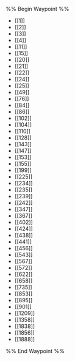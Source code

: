 %% Begin Waypoint %%
- [[1]]
- [[2]]
- [[3]]
- [[4]]
- [[11]]
- [[15]]
- [[20]]
- [[21]]
- [[22]]
- [[24]]
- [[25]]
- [[49]]
- [[76]]
- [[84]]
- [[86]]
- [[102]]
- [[104]]
- [[110]]
- [[128]]
- [[143]]
- [[147]]
- [[153]]
- [[155]]
- [[199]]
- [[225]]
- [[234]]
- [[235]]
- [[239]]
- [[242]]
- [[347]]
- [[367]]
- [[402]]
- [[424]]
- [[438]]
- [[441]]
- [[456]]
- [[543]]
- [[567]]
- [[572]]
- [[622]]
- [[658]]
- [[735]]
- [[853]]
- [[895]]
- [[901]]
- [[1209]]
- [[1358]]
- [[1838]]
- [[1856]]
- [[1888]]

%% End Waypoint %%
